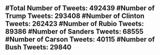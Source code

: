 #Total Number of Tweets: 492439 
#Number of Trump Tweets: 293408
#Number of Clinton Tweets: 262423
#Number of Rubio Tweets: 89386
#Number of Sanders Tweets: 68555
#Number of Carson Tweets: 40115
#Number of Bush Tweets: 29840
---

